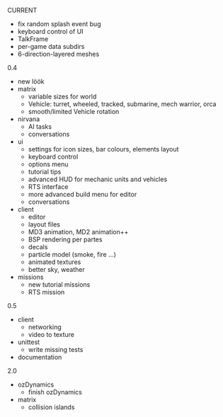 CURRENT

- fix random splash event bug
- keyboard control of UI
- TalkFrame
- per-game data subdirs
- 6-direction-layered meshes

0.4

- new löök
- matrix
    * variable sizes for world
    * Vehicle: turret, wheeled, tracked, submarine, mech warrior, orca
    * smooth/limited Vehicle rotation
- nirvana
    * AI tasks
    * conversations
- ui
    * settings for icon sizes, bar colours, elements layout
    * keyboard control
    * options menu
    * tutorial tips
    * advanced HUD for mechanic units and vehicles
    * RTS interface
    * more advanced build menu for editor
    * conversations
- client
    * editor
    * layout files
    * MD3 animation, MD2 animation++
    * BSP rendering per partes
    * decals
    * particle model (smoke, fire ...)
    * animated textures
    * better sky, weather
- missions
    * new tutorial missions
    * RTS mission

0.5

- client
    * networking
    * video to texture
- unittest
    * write missing tests
- documentation

2.0

- ozDynamics
    * finish ozDynamics
- matrix
    * collision islands
